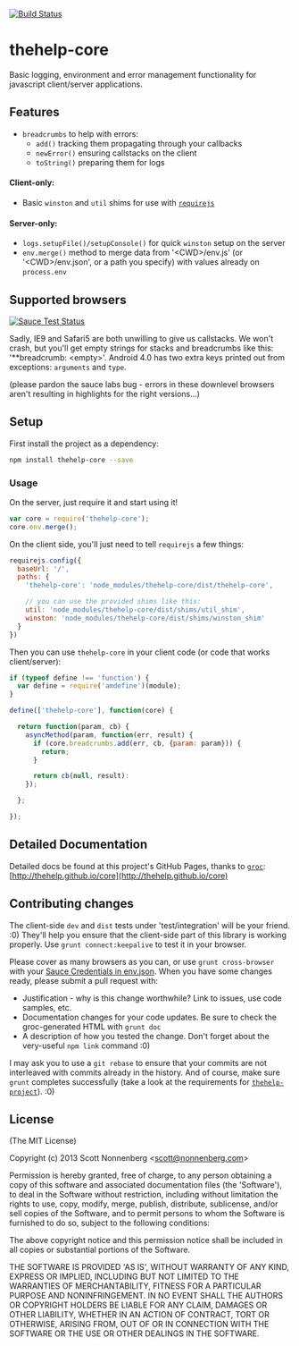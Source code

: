 [![Build Status](https://travis-ci.org/thehelp/core.svg?branch=master)](https://travis-ci.org/thehelp/core)

# thehelp-core

Basic logging, environment and error management functionality for javascript client/server applications.

## Features

* `breadcrumbs` to help with errors:
  * `add()` tracking them propagating through your callbacks
  * `newError()` ensuring callstacks on the client
  * `toString()` preparing them for logs

#### Client-only:

* Basic `winston` and `util` shims for use with [`requirejs`](http://requirejs.org/)

#### Server-only:

* `logs.setupFile()/setupConsole()` for quick `winston` setup on the server
* `env.merge()` method to merge data from '&lt;CWD>/env.js' (or '&lt;CWD>/env.json', or a path you specify) with values already on `process.env`

## Supported browsers

[![Sauce Test Status](https://saucelabs.com/browser-matrix/thehelp-core.svg)](https://saucelabs.com)

Sadly, IE9 and Safari5 are both unwilling to give us callstacks. We won't crash, but you'll get empty strings for stacks and breadcrumbs like this: '**breadcrumb: &lt;empty>'. Android 4.0 has two extra keys printed out from exceptions: `arguments` and `type`.

(please pardon the sauce labs bug - errors in these downlevel browsers aren't resulting in highlights for the right versions...)

## Setup

First install the project as a dependency:

```bash
npm install thehelp-core --save
```

### Usage

On the server, just require it and start using it!

```javascript
var core = require('thehelp-core');
core.env.merge();
```

On the client side, you'll just need to tell `requirejs` a few things:

```javascript
requirejs.config({
  baseUrl: '/',
  paths: {
    'thehelp-core': 'node_modules/thehelp-core/dist/thehelp-core',

    // you can use the provided shims like this:
    util: 'node_modules/thehelp-core/dist/shims/util_shim',
    winston: 'node_modules/thehelp-core/dist/shims/winston_shim'
  }
})
```

Then you can use `thehelp-core` in your client code (or code that works client/server):

```javascript
if (typeof define !== 'function') {
  var define = require('amdefine')(module);
}

define(['thehelp-core'], function(core) {

  return function(param, cb) {
    asyncMethod(param, function(err, result) {
      if (core.breadcrumbs.add(err, cb, {param: param})) {
        return;
      }

      return cb(null, result):
    });

  };

});
```

## Detailed Documentation

Detailed docs be found at this project's GitHub Pages, thanks to [`groc`](https://github.com/nevir/groc): [http://thehelp.github.io/core](http://thehelp.github.io/core)


## Contributing changes

The client-side `dev` and `dist` tests under 'test/integration' will be your friend. :0) They'll help you ensure that the client-side part of this library is working properly. Use `grunt connect:keepalive` to test it in your browser.

Please cover as many browsers as you can, or use `grunt cross-browser` with your [Sauce Credentials in env.json](https://github.com/thehelp/client-project). When you have some changes ready, please submit a pull request with:

* Justification - why is this change worthwhile? Link to issues, use code samples, etc.
* Documentation changes for your code updates. Be sure to check the groc-generated HTML with `grunt doc`
* A description of how you tested the change. Don't forget about the very-useful `npm link` command :0)

I may ask you to use a `git rebase` to ensure that your commits are not interleaved with commits already in the history. And of course, make sure `grunt` completes successfully (take a look at the requirements for [`thehelp-project`](https://github.com/thehelp/project)). :0)

## License

(The MIT License)

Copyright (c) 2013 Scott Nonnenberg &lt;scott@nonnenberg.com&gt;

Permission is hereby granted, free of charge, to any person obtaining
a copy of this software and associated documentation files (the
'Software'), to deal in the Software without restriction, including
without limitation the rights to use, copy, modify, merge, publish,
distribute, sublicense, and/or sell copies of the Software, and to
permit persons to whom the Software is furnished to do so, subject to
the following conditions:

The above copyright notice and this permission notice shall be
included in all copies or substantial portions of the Software.

THE SOFTWARE IS PROVIDED 'AS IS', WITHOUT WARRANTY OF ANY KIND,
EXPRESS OR IMPLIED, INCLUDING BUT NOT LIMITED TO THE WARRANTIES OF
MERCHANTABILITY, FITNESS FOR A PARTICULAR PURPOSE AND NONINFRINGEMENT.
IN NO EVENT SHALL THE AUTHORS OR COPYRIGHT HOLDERS BE LIABLE FOR ANY
CLAIM, DAMAGES OR OTHER LIABILITY, WHETHER IN AN ACTION OF CONTRACT,
TORT OR OTHERWISE, ARISING FROM, OUT OF OR IN CONNECTION WITH THE
SOFTWARE OR THE USE OR OTHER DEALINGS IN THE SOFTWARE.
